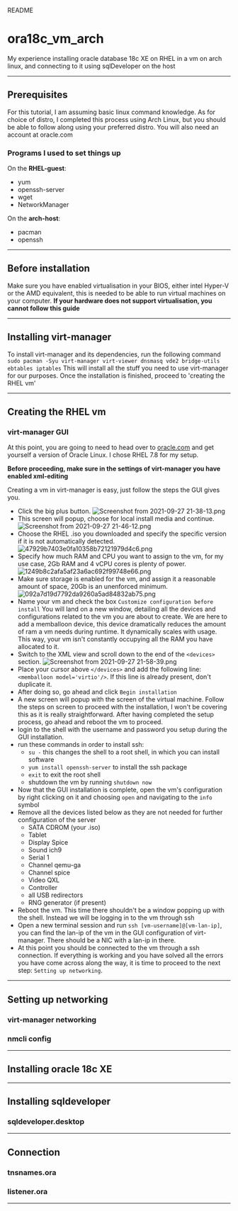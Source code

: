 README

# ora18c_vm_arch
My experience installing oracle database 18c XE on RHEL in a vm on arch linux, and connecting to it using sqlDeveloper on the host

---
## Prerequisites
For this tutorial, I am assuming basic linux command knowledge. As for choice of distro, I completed this process using Arch Linux, but you should be able to follow along using your preferred distro. You will also need an account at oracle.com

### Programs I used to set things up
On the **RHEL-guest**:
- yum
- openssh-server
- wget
- NetworkManager

On the **arch-host**:
- pacman
- openssh

---
## Before installation
Make sure you have enabled virtualisation in your BIOS, either intel Hyper-V or the AMD equivalent, this is needed to be able to run virtual machines on your computer.
**If your hardware does not support virtualisation, you cannot follow this guide**

---
## Installing virt-manager
To install virt-manager and its dependencies, run the following command
`sudo pacman -Syu virt-manager virt-viewer dnsmasq vde2 bridge-utils ebtables iptables`
This will install all the stuff you need to use virt-manager for our purposes.
Once the installation is finished, proceed to 'creating the RHEL vm'

---
## Creating the RHEL vm
### virt-manager GUI
At this point, you are going to need to head over to [oracle.com](https://edelivery.oracle.com/osdc/faces/SoftwareDelivery) and get yourself a version of Oracle Linux. I chose RHEL 7.8 for my setup.

**Before proceeding, make sure in the settings of virt-manager you have enabled xml-editing**

Creating a vm in virt-manager is easy, just follow the steps the GUI gives you.
- Click the big plus button.
![Screenshot from 2021-09-27 21-38-13.png](../_resources/ad3079266572490d9b1c6ed896ca4102.png)
- This screen will popup, choose for local install media and continue.
![Screenshot from 2021-09-27 21-46-12.png](../_resources/ba8219f647b24df5ab0ee6d1d96fb3de.png)
- Choose the RHEL .iso you downloaded and specify the specific version if it is not automatically detected.
![47929b7403e0fa10358b72121979d4c6.png](../_resources/03316649afca43f88b87455763e59148.png)
- Specify how much RAM and CPU you want to assign to the vm, for my use case, 2Gb RAM and 4 vCPU cores is plenty of power.
![1249b8c2afa5af23a6ac692f99748e66.png](../_resources/481c74e2fe204ff3900b18084bc31d88.png)
- Make sure storage is enabled for the vm, and assign it a reasonable amount of space, 20Gb is an unenforced minimum.
![092a7d19d7792da9260a5ad84832ab75.png](../_resources/774e696b91db4e39a4c45738a330d246.png)
- Name your vm and check the box `Customize configuration before install` 
You will land on a new window, detailing all the devices and configurations related to the vm you are about to create. We are here to add a memballoon device, this device dramatically reduces the amount of ram a vm needs during runtime. It dynamically scales with usage. This way, your vm isn't constantly occupying all the RAM you have allocated to it.
- Switch to the XML view and scroll down to the end of the `<devices>` section.
![Screenshot from 2021-09-27 21-58-39.png](../_resources/ed88efea022146399bd47869c36511c8.png)
- Place your cursor above `</devices>` and add the following line:
`<memballoon model='virtio'/>`. If this line is already present, don't duplicate it.
- After doing so, go ahead and click `Begin installation`
- A new screen will popup with the screen of the virtual machine. Follow the steps on screen to proceed with the installation, I won't be covering this as it is really straightforward. After having completed the setup process, go ahead and reboot the vm to proceed.
- login to the shell with the username and password you setup during the GUI installation.
- run these commands in order to install ssh: 
	-	`su -` this changes the shell to a root shell, in which you can install software
	- `yum install openssh-server` to install the ssh package
	- `exit` to exit the root shell
	- shutdown the vm by running `shutdown now`
- Now that the GUI installation is complete, open the vm's configuration by right clicking on it and choosing `open` and navigating to the `info` symbol
- Remove all the devices listed below as they are not needed for further configuration of the server
	- SATA CDROM (your .iso)
	- Tablet
	- Display Spice
	- Sound ich9
	- Serial 1
	- Channel qemu-ga
	- Channel spice
	- Video QXL
	- Controller 
	- all USB redirectors
	- RNG generator (if present)
- Reboot the vm. This time there shouldn't be a window popping up with the shell. Instead we will be logging in to the vm through ssh
- Open a new terminal session and run `ssh [vm-username]@[vm-lan-ip]`, you can find the lan-ip of the vm in the GUI configuration of virt-manager. There should be a NIC with a lan-ip in there.
- At this point you should be connected to the vm through a ssh connection. If everything is working and you have solved all the errors you have come across along the way, it is time to proceed to the next step: `Setting up networking`.

---
## Setting up networking
### virt-manager networking
### nmcli config

---
## Installing oracle 18c XE

---
## Installing sqldeveloper
### sqldeveloper.desktop

---
## Connection
### tnsnames.ora
### listener.ora

---
